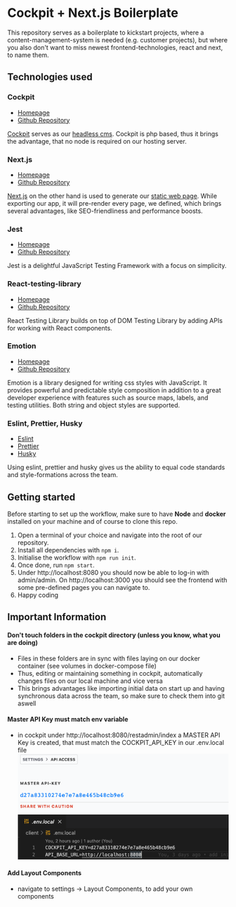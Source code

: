 # Cockpit + Next.js Boilerplate

This repository serves as a boilerplate to kickstart projects, where a content-management-system is needed (e.g. customer projects), but where you also don't want to miss newest frontend-technologies, react and next, to name them.

## Technologies used

### Cockpit

- [Homepage](https://getcockpit.com)
- [Github Repository](https://github.com/agentejo/cockpit)

[Cockpit](https://getcockpit.com) serves as our [headless cms](https://en.wikipedia.org/wiki/Headless_content_management_system). Cockpit is php based, thus it brings the advantage, that no node is required on our hosting server.

### Next.js

- [Homepage](https://nextjs.org/)
- [Github Repository](https://github.com/vercel/next.js/)

[Next.js](https://nextjs.org/) on the other hand is used to generate our [static web page](https://en.wikipedia.org/wiki/Static_web_page). While exporting our app, it will pre-render every page, we defined, which brings several advantages, like SEO-friendliness and performance boosts.

### Jest

- [Homepage](https://jestjs.io/)
- [Github Repository](https://github.com/facebook/jest)

Jest is a delightful JavaScript Testing Framework with a focus on simplicity.

### React-testing-library

- [Homepage](https://testing-library.com/)
- [Github Repository](https://github.com/testing-library)

React Testing Library builds on top of DOM Testing Library by adding APIs for working with React components.

### Emotion

- [Homepage](https://emotion.sh/docs/introduction)
- [Github Repository](https://github.com/emotion-js/emotion)

Emotion is a library designed for writing css styles with JavaScript. It provides powerful and predictable style composition in addition to a great developer experience with features such as source maps, labels, and testing utilities. Both string and object styles are supported.

### Eslint, Prettier, Husky

- [Eslint](https://eslint.org/)
- [Prettier](https://prettier.io/)
- [Husky](https://github.com/typicode/husky#readme)

Using eslint, prettier and husky gives us the ability to equal code standards and style-formations across the team.

## Getting started

Before starting to set up the workflow, make sure to have **Node** and **docker** installed on your machine and of course to clone this repo.

1. Open a terminal of your choice and navigate into the root of our repository.
2. Install all dependencies with `npm i`.
3. Initialise the workflow with `npm run init`.
4. Once done, run `npm start`.
5. Under http://localhost:8080 you should now be able to log-in with admin/admin. On http://localhost:3000 you should see the frontend with some pre-defined pages you can navigate to.
6. Happy coding

## Important Information

#### Don't touch folders in the cockpit directory (unless you know, what you are doing)

- Files in these folders are in sync with files laying on our docker container (see volumes in docker-compose file)
- Thus, editing or maintaining something in cockpit, automatically changes files on our local machine and vice versa
- This brings advantages like importing initial data on start up and having synchronous data across the team, so make sure to check them into git aswell

#### Master API Key must match env variable

- in cockpit under http://localhost:8080/restadmin/index a MASTER API Key is created, that must match the COCKPIT_API_KEY in our .env.local file
  ![Cockpit CMS Master API Key](/docs/assets/cockpit-master-api-key.png)
  ![env VARIABLES](/docs/assets/env-vars.png)
  
#### Add Layout Components

- navigate to settings -> Layout Components, to add your own components
